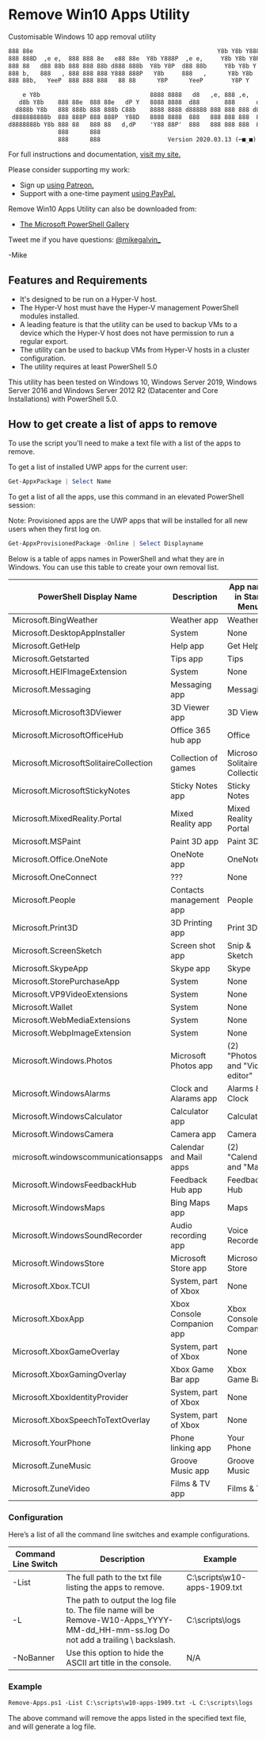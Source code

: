 # Remove Win10 Apps Utility

Customisable Windows 10 app removal utility

``` txt
888 88e                                                    Y8b Y8b Y888P ,e,           d88   e88 88e
888 888D  ,e e,  888 888 8e   e88 88e  Y8b Y888P  ,e e,     Y8b Y8b Y8P      888 8e   d888  d888 888b
888 88   d88 88b 888 888 88b d888 888b  Y8b Y8P  d88 88b     Y8b Y8b Y   888 888 88b d 888 C8888 8888D
888 b,   888   , 888 888 888 Y888 888P   Y8b     888   ,      Y8b Y8b    888 888 888   888  Y888 888P
888 88b,   YeeP  888 888 888   88 88      Y8P      YeeP        Y8P Y     888 888 888   888    88 88

    e Y8b                               8888 8888   d8   ,e, 888 ,e,   d8
   d8b Y8b    888 88e  888 88e   dP Y   8888 8888  d88       888      d88   Y8b Y888P
  d888b Y8b   888 888b 888 888b C88b    8888 8888 d88888 888 888 888 d88888  Y8b Y8P
 d888888888b  888 888P 888 888P  Y88D   8888 8888  888   888 888 888  888     Y8b Y    Mike Galvin
d8888888b Y8b 888 88   888 88   d,dP    'Y88 88P'  888   888 888 888  888      888   https://gal.vin
              888      888                                                     888
              888      888                   Version 2020.03.13 (⌐■_■)         888
```

For full instructions and documentation, [visit my site.](https://gal.vin/2019/12/04/remove-uwp-apps)

Please consider supporting my work:

* Sign up [using Patreon.](https://www.patreon.com/mikegalvin)
* Support with a one-time payment [using PayPal.](https://www.paypal.me/digressive)

Remove Win10 Apps Utility can also be downloaded from:

* [The Microsoft PowerShell Gallery](https://www.powershellgallery.com)

Tweet me if you have questions: [@mikegalvin_](https://twitter.com/mikegalvin_)

-Mike

## Features and Requirements

* It's designed to be run on a Hyper-V host.
* The Hyper-V host must have the Hyper-V management PowerShell modules installed.
* A leading feature is that the utility can be used to backup VMs to a device which the Hyper-V host does not have permission to run a regular export.
* The utility can be used to backup VMs from Hyper-V hosts in a cluster configuration.
* The utility requires at least PowerShell 5.0

This utility has been tested on Windows 10, Windows Server 2019, Windows Server 2016 and Windows Server 2012 R2 (Datacenter and Core Installations) with PowerShell 5.0.

## How to get create a list of apps to remove

To use the script you'll need to make a text file with a list of the apps to remove.

To get a list of installed UWP apps for the current user:

``` powershell
Get-AppxPackage | Select Name
```

To get a list of all the apps, use this command in an elevated PowerShell session:

Note: Provisioned apps are the UWP apps that will be installed for all new users when they first log on.

``` powershell
Get-AppxProvisionedPackage -Online | Select Displayname
```

Below is a table of apps names in PowerShell and what they are in Windows. You can use this table to create your own removal list.

| PowerShell Display Name | Description | App name in Start Menu |
| ----------------------- | ----------- | ---------------------- |
| Microsoft.BingWeather | Weather app | Weather |
| Microsoft.DesktopAppInstaller | System | None |
| Microsoft.GetHelp | Help app | Get Help |
| Microsoft.Getstarted | Tips app | Tips |
| Microsoft.HEIFImageExtension | System | None |
| Microsoft.Messaging | Messaging app | Messaging |
| Microsoft.Microsoft3DViewer | 3D Viewer app | 3D Viewer |
| Microsoft.MicrosoftOfficeHub | Office 365 hub app | Office |
| Microsoft.MicrosoftSolitaireCollection | Collection of games | Microsoft Solitaire Collection |
| Microsoft.MicrosoftStickyNotes | Sticky Notes app | Sticky Notes |
| Microsoft.MixedReality.Portal | Mixed Reality app | Mixed Reality Portal |
| Microsoft.MSPaint | Paint 3D app | Paint 3D |
| Microsoft.Office.OneNote | OneNote app | OneNote |
| Microsoft.OneConnect | ??? | None |
| Microsoft.People | Contacts management app | People |
| Microsoft.Print3D | 3D Printing app | Print 3D |
| Microsoft.ScreenSketch | Screen shot app | Snip & Sketch |
| Microsoft.SkypeApp | Skype app | Skype |
| Microsoft.StorePurchaseApp | System | None |
| Microsoft.VP9VideoExtensions | System | None |
| Microsoft.Wallet | System | None |
| Microsoft.WebMediaExtensions | System | None |
| Microsoft.WebpImageExtension | System | None |
| Microsoft.Windows.Photos | Microsoft Photos app | (2) "Photos" and "Video editor" |
| Microsoft.WindowsAlarms | Clock and Alarams app | Alarms & Clock |
| Microsoft.WindowsCalculator | Calculator app | Calculator |
| Microsoft.WindowsCamera | Camera app | Camera |
| microsoft.windowscommunicationsapps | Calendar and Mail apps | (2) "Calendar" and "Mail" |
| Microsoft.WindowsFeedbackHub | Feedback Hub app | Feedback Hub |
| Microsoft.WindowsMaps | Bing Maps app | Maps |
| Microsoft.WindowsSoundRecorder | Audio recording app | Voice Recorder |
| Microsoft.WindowsStore | Microsoft Store app | Microsoft Store |
| Microsoft.Xbox.TCUI | System, part of Xbox | None |
| Microsoft.XboxApp | Xbox Console Companion app | Xbox Console Companion |
| Microsoft.XboxGameOverlay | System, part of Xbox | None |
| Microsoft.XboxGamingOverlay | Xbox Game Bar app | Xbox Game Bar |
| Microsoft.XboxIdentityProvider | System, part of Xbox | None |
| Microsoft.XboxSpeechToTextOverlay | System, part of Xbox | None |
| Microsoft.YourPhone | Phone linking app | Your Phone |
| Microsoft.ZuneMusic | Groove Music app | Groove Music |
| Microsoft.ZuneVideo | Films & TV app | Films & TV |

### Configuration

Here’s a list of all the command line switches and example configurations.

| Command Line Switch | Description | Example |
| ------------------- | ----------- | ------- |
| -List | The full path to the txt file listing the apps to remove. | C:\scripts\w10-apps-1909.txt |
| -L | The path to output the log file to. The file name will be Remove-W10-Apps_YYYY-MM-dd_HH-mm-ss.log Do not add a trailing \ backslash. | C:\scripts\logs |
| -NoBanner | Use this option to hide the ASCII art title in the console. | N/A |

### Example

``` txt
Remove-Apps.ps1 -List C:\scripts\w10-apps-1909.txt -L C:\scripts\logs
```

The above command will remove the apps listed in the specified text file, and will generate a log file.
